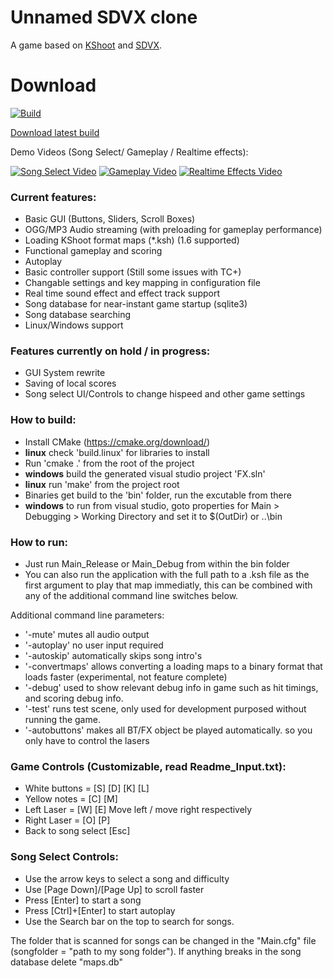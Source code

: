 # Unnamed SDVX clone
A game based on [KShoot](http://kshoot.client.jp/) and [SDVX](https://www.youtube.com/watch?v=JBHKNl87juA).

# Download
[![Build](https://ci.appveyor.com/api/projects/status/github/guusw/unnamed-sdvx-clone?branch=master&svg=true&retina=true)](https://ci.appveyor.com/project/guusw/unnamed-sdvx-clone)

[Download latest build](http://tdrz.nl/sdvx-releases/bin/artifacts.zip)

Demo Videos (Song Select/ Gameplay / Realtime effects):

[![Song Select Video](http://img.youtube.com/vi/GYOHy5CY2pU/1.jpg)](https://www.youtube.com/watch?v=GYOHy5CY2pU)
[![Gameplay Video](http://img.youtube.com/vi/dfEbmBzdvYA/1.jpg)](https://www.youtube.com/watch?v=dfEbmBzdvYA)
[![Realtime Effects Video](http://img.youtube.com/vi/PVIAENg13OU/1.jpg)](https://www.youtube.com/watch?v=PVIAENg13OU)

### Current features:
- Basic GUI (Buttons, Sliders, Scroll Boxes)
- OGG/MP3 Audio streaming (with preloading for gameplay performance)
- Loading KShoot format maps (*.ksh) (1.6 supported)
- Functional gameplay and scoring
- Autoplay
- Basic controller support (Still some issues with TC+)
- Changable settings and key mapping in configuration file
- Real time sound effect and effect track support
- Song database for near-instant game startup (sqlite3)
- Song database searching
- Linux/Windows support

### Features currently on hold / in progress:
- GUI System rewrite
- Saving of local scores
- Song select UI/Controls to change hispeed and other game settings

### How to build:
- Install CMake (https://cmake.org/download/)
- **linux** check 'build.linux' for libraries to install
- Run 'cmake .' from the root of the project
- **windows** build the generated visual studio project 'FX.sln'
- **linux** run 'make' from the project root
- Binaries get build to the 'bin' folder, run the excutable from there
- **windows** to run from visual studio, goto properties for Main > Debugging > Working Directory and set it to $(OutDir) or ..\bin

### How to run:
- Just run Main_Release or Main_Debug from within the bin folder
- You can also run the application with the full path to a .ksh file as the first argument to play that map immediatly, this can be combined with any of the additional command line switches below.

Additional command line parameters:
- '-mute' mutes all audio output
- '-autoplay' no user input required
- '-autoskip' automatically skips song intro's
- '-convertmaps' allows converting a loading maps to a binary format that loads faster (experimental, not feature complete)
- '-debug' used to show relevant debug info in game such as hit timings, and scoring debug info.
- '-test' runs test scene, only used for development purposed without running the game.
- '-autobuttons' makes all BT/FX object be played automatically. so you only have to control the lasers

### Game Controls (Customizable, read **Readme_Input.txt**):
- White buttons = [S] [D] [K] [L]
- Yellow notes = [C] [M] 
- Left Laser = [W] [E] 
 Move left / move right respectively
- Right Laser = [O] [P]
- Back to song select [Esc]

### Song Select Controls:
- Use the arrow keys to select a song and difficulty
- Use [Page Down]/[Page Up] to scroll faster
- Press [Enter] to start a song
- Press [Ctrl]+[Enter] to start autoplay
- Use the Search bar on the top to search for songs.

The folder that is scanned for songs can be changed in the "Main.cfg" file (songfolder = "path to my song folder").
If anything breaks in the song database delete "maps.db"
